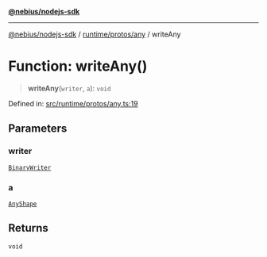 [**@nebius/nodejs-sdk**](../../../../README.md)

---

[@nebius/nodejs-sdk](../../../../README.md) / [runtime/protos/any](../README.md) / writeAny

# Function: writeAny()

> **writeAny**(`writer`, `a`): `void`

Defined in: [src/runtime/protos/any.ts:19](https://github.com/nebius/nodejs-sdk/blob/b305f8e478cb0251c26d73900b264b3bd9a5cc58/src/runtime/protos/any.ts#L19)

## Parameters

### writer

[`BinaryWriter`](../../core/classes/BinaryWriter.md)

### a

[`AnyShape`](../type-aliases/AnyShape.md)

## Returns

`void`
